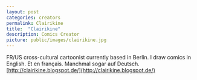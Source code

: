 ```yaml
---
layout: post
categories: creators
permalink: Clairikine
title:  "Clairikine"
description: Comics Creator
picture: public/images/clairikine.jpg
---
```

FR/US cross-cultural cartoonist currently based in Berlin. I draw comics in English. Et en français. Manchmal sogar auf Deutsch.
[http://clairikine.blogspot.de/](http://clairikine.blogspot.de/)
